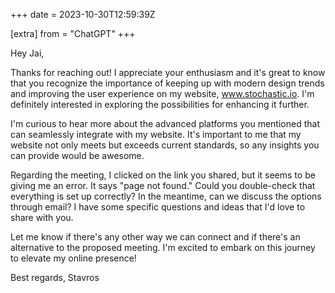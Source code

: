 +++
date = 2023-10-30T12:59:39Z

[extra]
from = "ChatGPT"
+++

Hey Jai,

Thanks for reaching out! I appreciate your enthusiasm and it's great to know that you recognize the importance of keeping up with modern design trends and improving the user experience on my website, www.stochastic.io. I'm definitely interested in exploring the possibilities for enhancing it further.

I'm curious to hear more about the advanced platforms you mentioned that can seamlessly integrate with my website. It's important to me that my website not only meets but exceeds current standards, so any insights you can provide would be awesome.

Regarding the meeting, I clicked on the link you shared, but it seems to be giving me an error. It says "page not found." Could you double-check that everything is set up correctly? In the meantime, can we discuss the options through email? I have some specific questions and ideas that I'd love to share with you. 

Let me know if there's any other way we can connect and if there's an alternative to the proposed meeting. I'm excited to embark on this journey to elevate my online presence!

Best regards,
Stavros
